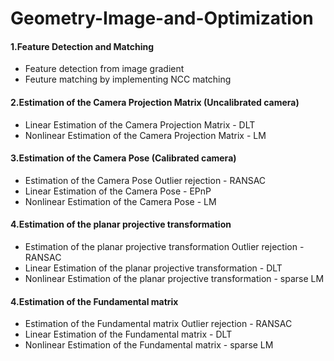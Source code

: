 # Geometry-Image-and-Optimization
#### 1.Feature Detection and Matching
* Feature detection from image gradient
* Feuture matching by implementing NCC matching

#### 2.Estimation of the Camera Projection Matrix (Uncalibrated camera)
* Linear Estimation of the Camera Projection Matrix - DLT
* Nonlinear Estimation of the Camera Projection Matrix - LM

#### 3.Estimation of the Camera Pose (Calibrated camera)
* Estimation of the Camera Pose Outlier rejection - RANSAC
* Linear Estimation of the Camera Pose - EPnP
* Nonlinear Estimation of the Camera Pose - LM

#### 4.Estimation of the planar projective transformation
* Estimation of the planar projective transformation Outlier rejection - RANSAC
* Linear Estimation of the planar projective transformation - DLT
* Nonlinear Estimation of the planar projective transformation - sparse LM

#### 4.Estimation of the Fundamental matrix
* Estimation of the Fundamental matrix Outlier rejection - RANSAC
* Linear Estimation of the Fundamental matrix - DLT
* Nonlinear Estimation of the Fundamental matrix - sparse LM


